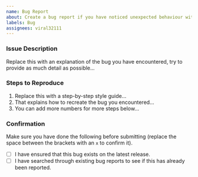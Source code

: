 ```yaml
---
name: Bug Report
about: Create a bug report if you have noticed unexpected behaviour within the code.
labels: Bug
assignees: viral32111
---
```


### Issue Description
Replace this with an explanation of the bug you have encountered, try to provide as much detail as possible...

### Steps to Reproduce
1. Replace this with a step-by-step style guide...
2. That explains how to recreate the bug you encountered...
3. You can add more numbers for more steps below...

### Confirmation
Make sure you have done the following before submitting (replace the space between the brackets with an `x` to confirm it).
- [ ] I have ensured that this bug exists on the latest release.
- [ ] I have searched through existing bug reports to see if this has already been reported.
